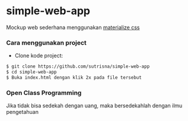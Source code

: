 # simple-web-app
Mockup web sederhana menggunakan [materialize css](https://materializecss.com)

### Cara menggunakan project
- Clone kode project:
```bash
$ git clone https://github.com/sutrisna/simple-web-app
$ cd simple-web-app
$ Buka index.html dengan klik 2x pada file tersebut
```

### Open Class Programming
Jika tidak bisa sedekah dengan uang, maka bersedekahlah dengan ilmu pengetahuan
